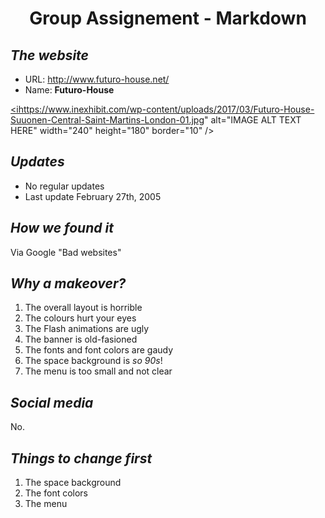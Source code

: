 # <p align="center">**Group Assignement - Markdown**

## *The website*

* URL: http://www.futuro-house.net/
* Name: **Futuro-House**

<a href="https://www.youtube.com/watch?v=IvAd1e5_AjE
" target="_blank"><ihttps://www.inexhibit.com/wp-content/uploads/2017/03/Futuro-House-Suuonen-Central-Saint-Martins-London-01.jpg" 
alt="IMAGE ALT TEXT HERE" width="240" height="180" border="10" /></a>

## *Updates*


* No regular updates
* Last update February 27th, 2005

## *How we found it*

Via Google "Bad websites"

## *Why a makeover?*

1. The overall layout is horrible
2. The colours hurt your eyes
3. The Flash animations are ugly
4. The banner is old-fasioned
5. The fonts and font colors are gaudy
6. The space background is _so 90s_!
7. The menu is too small and not clear

## *Social media*

No.

## *Things to change first*

1. The space background
2. The font colors
3. The menu
